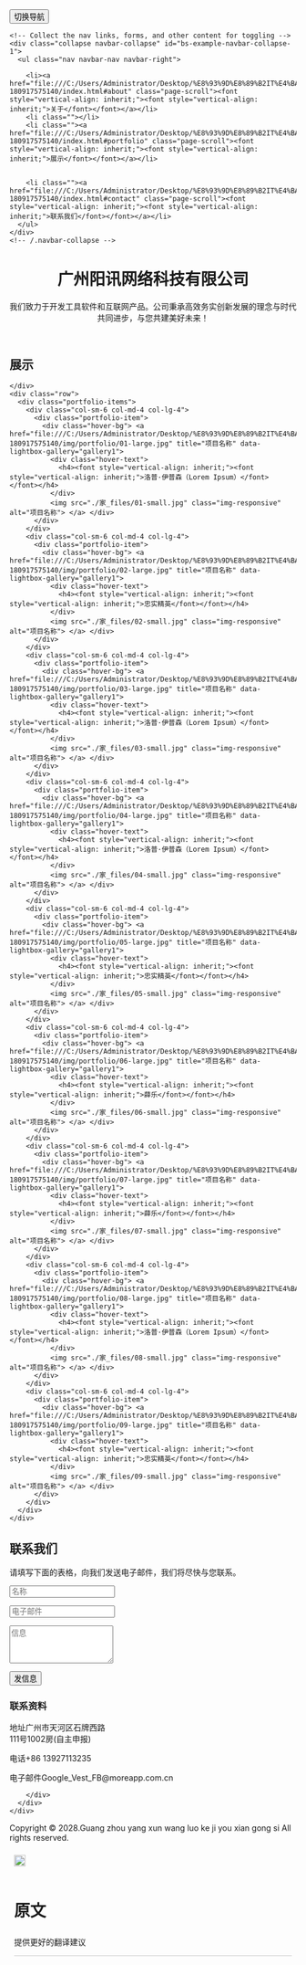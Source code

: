 <!-- saved from url=(0214)file:///C:/Users/Administrator/Desktop/%E8%93%9D%E8%89%B2IT%E4%BA%92%E8%81%94%E7%BD%91%E4%BC%81%E4%B8%9A%E5%AE%98%E7%BD%91%E6%A8%A1%E6%9D%BF_%E7%88%B1%E7%BB%99%E7%BD%91_aigei_com/moban-180917575140/index.html#about -->
<html lang="zh-CN" class="nivo-lightbox-notouch translated-ltr" style="height: auto;"><head><meta http-equiv="Content-Type" content="text/html; charset=UTF-8">

<meta name="viewport" content="width=device-width, initial-scale=1">
<title>家</title>
<meta name="description" content="">
<meta name="author" content="">

<!-- Favicons
    ================================================== -->
<link rel="shortcut icon" href="file:///C:/Users/Administrator/Desktop/%E8%93%9D%E8%89%B2IT%E4%BA%92%E8%81%94%E7%BD%91%E4%BC%81%E4%B8%9A%E5%AE%98%E7%BD%91%E6%A8%A1%E6%9D%BF_%E7%88%B1%E7%BB%99%E7%BD%91_aigei_com/moban-180917575140/img/favicon.ico" type="image/x-icon">
<link rel="apple-touch-icon" href="file:///C:/Users/Administrator/Desktop/%E8%93%9D%E8%89%B2IT%E4%BA%92%E8%81%94%E7%BD%91%E4%BC%81%E4%B8%9A%E5%AE%98%E7%BD%91%E6%A8%A1%E6%9D%BF_%E7%88%B1%E7%BB%99%E7%BD%91_aigei_com/moban-180917575140/img/apple-touch-icon.png">
<link rel="apple-touch-icon" sizes="72x72" href="file:///C:/Users/Administrator/Desktop/%E8%93%9D%E8%89%B2IT%E4%BA%92%E8%81%94%E7%BD%91%E4%BC%81%E4%B8%9A%E5%AE%98%E7%BD%91%E6%A8%A1%E6%9D%BF_%E7%88%B1%E7%BB%99%E7%BD%91_aigei_com/moban-180917575140/img/apple-touch-icon-72x72.png">
<link rel="apple-touch-icon" sizes="114x114" href="file:///C:/Users/Administrator/Desktop/%E8%93%9D%E8%89%B2IT%E4%BA%92%E8%81%94%E7%BD%91%E4%BC%81%E4%B8%9A%E5%AE%98%E7%BD%91%E6%A8%A1%E6%9D%BF_%E7%88%B1%E7%BB%99%E7%BD%91_aigei_com/moban-180917575140/img/apple-touch-icon-114x114.png">

<!-- Bootstrap -->
<link rel="stylesheet" type="text/css" href="./家_files/bootstrap.css">
<link rel="stylesheet" type="text/css" href="./家_files/font-awesome.css">

<!-- Stylesheet
    ================================================== -->
<link rel="stylesheet" type="text/css" href="./家_files/style.css">
<link rel="stylesheet" type="text/css" href="./家_files/nivo-lightbox.css">
<link rel="stylesheet" type="text/css" href="./家_files/default.css">
<link href="./家_files/css" rel="stylesheet">
<link href="./家_files/css(1)" rel="stylesheet">
<link href="./家_files/css(2)" rel="stylesheet">

<!-- HTML5 shim and Respond.js for IE8 support of HTML5 elements and media queries -->
<!-- WARNING: Respond.js doesn't work if you view the page via file:// -->
<!--[if lt IE 9]>
      <script src="https://oss.maxcdn.com/html5shiv/3.7.2/html5shiv.min.js"></script>
      <script src="https://oss.maxcdn.com/respond/1.4.2/respond.min.js"></script>
    <![endif]-->
<link type="text/css" rel="stylesheet" charset="UTF-8" href="./家_files/translateelement.css"></head>
<body id="page-top" data-spy="scroll" data-target=".navbar-fixed-top">
<!-- Navigation
    ==========================================-->
<nav id="menu" class="navbar navbar-default navbar-fixed-top">
  <div class="container"> 
    <!-- Brand and toggle get grouped for better mobile display -->
    <div class="navbar-header">
      <button type="button" class="navbar-toggle collapsed" data-toggle="collapse" data-target="#bs-example-navbar-collapse-1"> <span class="sr-only"><font style="vertical-align: inherit;"><font style="vertical-align: inherit;">切换导航</font></font></span> <span class="icon-bar"></span> <span class="icon-bar"></span> <span class="icon-bar"></span> </button>
      <a class="navbar-brand page-scroll" href="file:///C:/Users/Administrator/Desktop/%E8%93%9D%E8%89%B2IT%E4%BA%92%E8%81%94%E7%BD%91%E4%BC%81%E4%B8%9A%E5%AE%98%E7%BD%91%E6%A8%A1%E6%9D%BF_%E7%88%B1%E7%BB%99%E7%BD%91_aigei_com/moban-180917575140/index.html#page-top"><font style="vertical-align: inherit;"></font></a> </div>
    
    <!-- Collect the nav links, forms, and other content for toggling -->
    <div class="collapse navbar-collapse" id="bs-example-navbar-collapse-1">
      <ul class="nav navbar-nav navbar-right">
        
        <li><a href="file:///C:/Users/Administrator/Desktop/%E8%93%9D%E8%89%B2IT%E4%BA%92%E8%81%94%E7%BD%91%E4%BC%81%E4%B8%9A%E5%AE%98%E7%BD%91%E6%A8%A1%E6%9D%BF_%E7%88%B1%E7%BB%99%E7%BD%91_aigei_com/moban-180917575140/index.html#about" class="page-scroll"><font style="vertical-align: inherit;"><font style="vertical-align: inherit;">关于</font></font></a></li>
        <li class=""></li>
        <li class=""><a href="file:///C:/Users/Administrator/Desktop/%E8%93%9D%E8%89%B2IT%E4%BA%92%E8%81%94%E7%BD%91%E4%BC%81%E4%B8%9A%E5%AE%98%E7%BD%91%E6%A8%A1%E6%9D%BF_%E7%88%B1%E7%BB%99%E7%BD%91_aigei_com/moban-180917575140/index.html#portfolio" class="page-scroll"><font style="vertical-align: inherit;"><font style="vertical-align: inherit;">展示</font></font></a></li>
        
        
        <li class=""><a href="file:///C:/Users/Administrator/Desktop/%E8%93%9D%E8%89%B2IT%E4%BA%92%E8%81%94%E7%BD%91%E4%BC%81%E4%B8%9A%E5%AE%98%E7%BD%91%E6%A8%A1%E6%9D%BF_%E7%88%B1%E7%BB%99%E7%BD%91_aigei_com/moban-180917575140/index.html#contact" class="page-scroll"><font style="vertical-align: inherit;"><font style="vertical-align: inherit;">联系我们</font></font></a></li>
      </ul>
    </div>
    <!-- /.navbar-collapse --> 
  </div>
</nav>
<!-- Header -->
<header id="header">
  <div class="intro">
    <div class="overlay">
      <div class="container">
        <div class="row">
          <div class="col-md-8 col-md-offset-2 intro-text">
            <h1><font style="vertical-align: inherit;"><font style="vertical-align: inherit;">广州阳讯网络科技有限公司</font></font><span></span></h1>
            <p><font style="vertical-align: inherit;"><font style="vertical-align: inherit;">我们致力于开发工具软件和互联网产品。公司秉承高效务实创新发展的理念与时代共同进步，与您共建美好未来！</font></font></p>
             </div>
        </div>
      </div>
    </div>
  </div>
</header>
<!-- Features Section -->

<!-- About Section -->

<!-- Services Section -->

<!-- Gallery Section -->
<div id="portfolio" class="text-center">
  <div class="container">
    <div class="section-title">
      <h2><font style="vertical-align: inherit;"><font style="vertical-align: inherit;">展示</font></font></h2>
      
    </div>
    <div class="row">
      <div class="portfolio-items">
        <div class="col-sm-6 col-md-4 col-lg-4">
          <div class="portfolio-item">
            <div class="hover-bg"> <a href="file:///C:/Users/Administrator/Desktop/%E8%93%9D%E8%89%B2IT%E4%BA%92%E8%81%94%E7%BD%91%E4%BC%81%E4%B8%9A%E5%AE%98%E7%BD%91%E6%A8%A1%E6%9D%BF_%E7%88%B1%E7%BB%99%E7%BD%91_aigei_com/moban-180917575140/img/portfolio/01-large.jpg" title="项目名称" data-lightbox-gallery="gallery1">
              <div class="hover-text">
                <h4><font style="vertical-align: inherit;"><font style="vertical-align: inherit;">洛普·伊普森（Lorem Ipsum）</font></font></h4>
              </div>
              <img src="./家_files/01-small.jpg" class="img-responsive" alt="项目名称"> </a> </div>
          </div>
        </div>
        <div class="col-sm-6 col-md-4 col-lg-4">
          <div class="portfolio-item">
            <div class="hover-bg"> <a href="file:///C:/Users/Administrator/Desktop/%E8%93%9D%E8%89%B2IT%E4%BA%92%E8%81%94%E7%BD%91%E4%BC%81%E4%B8%9A%E5%AE%98%E7%BD%91%E6%A8%A1%E6%9D%BF_%E7%88%B1%E7%BB%99%E7%BD%91_aigei_com/moban-180917575140/img/portfolio/02-large.jpg" title="项目名称" data-lightbox-gallery="gallery1">
              <div class="hover-text">
                <h4><font style="vertical-align: inherit;"><font style="vertical-align: inherit;">忠实精英</font></font></h4>
              </div>
              <img src="./家_files/02-small.jpg" class="img-responsive" alt="项目名称"> </a> </div>
          </div>
        </div>
        <div class="col-sm-6 col-md-4 col-lg-4">
          <div class="portfolio-item">
            <div class="hover-bg"> <a href="file:///C:/Users/Administrator/Desktop/%E8%93%9D%E8%89%B2IT%E4%BA%92%E8%81%94%E7%BD%91%E4%BC%81%E4%B8%9A%E5%AE%98%E7%BD%91%E6%A8%A1%E6%9D%BF_%E7%88%B1%E7%BB%99%E7%BD%91_aigei_com/moban-180917575140/img/portfolio/03-large.jpg" title="项目名称" data-lightbox-gallery="gallery1">
              <div class="hover-text">
                <h4><font style="vertical-align: inherit;"><font style="vertical-align: inherit;">洛普·伊普森（Lorem Ipsum）</font></font></h4>
              </div>
              <img src="./家_files/03-small.jpg" class="img-responsive" alt="项目名称"> </a> </div>
          </div>
        </div>
        <div class="col-sm-6 col-md-4 col-lg-4">
          <div class="portfolio-item">
            <div class="hover-bg"> <a href="file:///C:/Users/Administrator/Desktop/%E8%93%9D%E8%89%B2IT%E4%BA%92%E8%81%94%E7%BD%91%E4%BC%81%E4%B8%9A%E5%AE%98%E7%BD%91%E6%A8%A1%E6%9D%BF_%E7%88%B1%E7%BB%99%E7%BD%91_aigei_com/moban-180917575140/img/portfolio/04-large.jpg" title="项目名称" data-lightbox-gallery="gallery1">
              <div class="hover-text">
                <h4><font style="vertical-align: inherit;"><font style="vertical-align: inherit;">洛普·伊普森（Lorem Ipsum）</font></font></h4>
              </div>
              <img src="./家_files/04-small.jpg" class="img-responsive" alt="项目名称"> </a> </div>
          </div>
        </div>
        <div class="col-sm-6 col-md-4 col-lg-4">
          <div class="portfolio-item">
            <div class="hover-bg"> <a href="file:///C:/Users/Administrator/Desktop/%E8%93%9D%E8%89%B2IT%E4%BA%92%E8%81%94%E7%BD%91%E4%BC%81%E4%B8%9A%E5%AE%98%E7%BD%91%E6%A8%A1%E6%9D%BF_%E7%88%B1%E7%BB%99%E7%BD%91_aigei_com/moban-180917575140/img/portfolio/05-large.jpg" title="项目名称" data-lightbox-gallery="gallery1">
              <div class="hover-text">
                <h4><font style="vertical-align: inherit;"><font style="vertical-align: inherit;">忠实精英</font></font></h4>
              </div>
              <img src="./家_files/05-small.jpg" class="img-responsive" alt="项目名称"> </a> </div>
          </div>
        </div>
        <div class="col-sm-6 col-md-4 col-lg-4">
          <div class="portfolio-item">
            <div class="hover-bg"> <a href="file:///C:/Users/Administrator/Desktop/%E8%93%9D%E8%89%B2IT%E4%BA%92%E8%81%94%E7%BD%91%E4%BC%81%E4%B8%9A%E5%AE%98%E7%BD%91%E6%A8%A1%E6%9D%BF_%E7%88%B1%E7%BB%99%E7%BD%91_aigei_com/moban-180917575140/img/portfolio/06-large.jpg" title="项目名称" data-lightbox-gallery="gallery1">
              <div class="hover-text">
                <h4><font style="vertical-align: inherit;"><font style="vertical-align: inherit;">薛乐</font></font></h4>
              </div>
              <img src="./家_files/06-small.jpg" class="img-responsive" alt="项目名称"> </a> </div>
          </div>
        </div>
        <div class="col-sm-6 col-md-4 col-lg-4">
          <div class="portfolio-item">
            <div class="hover-bg"> <a href="file:///C:/Users/Administrator/Desktop/%E8%93%9D%E8%89%B2IT%E4%BA%92%E8%81%94%E7%BD%91%E4%BC%81%E4%B8%9A%E5%AE%98%E7%BD%91%E6%A8%A1%E6%9D%BF_%E7%88%B1%E7%BB%99%E7%BD%91_aigei_com/moban-180917575140/img/portfolio/07-large.jpg" title="项目名称" data-lightbox-gallery="gallery1">
              <div class="hover-text">
                <h4><font style="vertical-align: inherit;"><font style="vertical-align: inherit;">薛乐</font></font></h4>
              </div>
              <img src="./家_files/07-small.jpg" class="img-responsive" alt="项目名称"> </a> </div>
          </div>
        </div>
        <div class="col-sm-6 col-md-4 col-lg-4">
          <div class="portfolio-item">
            <div class="hover-bg"> <a href="file:///C:/Users/Administrator/Desktop/%E8%93%9D%E8%89%B2IT%E4%BA%92%E8%81%94%E7%BD%91%E4%BC%81%E4%B8%9A%E5%AE%98%E7%BD%91%E6%A8%A1%E6%9D%BF_%E7%88%B1%E7%BB%99%E7%BD%91_aigei_com/moban-180917575140/img/portfolio/08-large.jpg" title="项目名称" data-lightbox-gallery="gallery1">
              <div class="hover-text">
                <h4><font style="vertical-align: inherit;"><font style="vertical-align: inherit;">洛普·伊普森（Lorem Ipsum）</font></font></h4>
              </div>
              <img src="./家_files/08-small.jpg" class="img-responsive" alt="项目名称"> </a> </div>
          </div>
        </div>
        <div class="col-sm-6 col-md-4 col-lg-4">
          <div class="portfolio-item">
            <div class="hover-bg"> <a href="file:///C:/Users/Administrator/Desktop/%E8%93%9D%E8%89%B2IT%E4%BA%92%E8%81%94%E7%BD%91%E4%BC%81%E4%B8%9A%E5%AE%98%E7%BD%91%E6%A8%A1%E6%9D%BF_%E7%88%B1%E7%BB%99%E7%BD%91_aigei_com/moban-180917575140/img/portfolio/09-large.jpg" title="项目名称" data-lightbox-gallery="gallery1">
              <div class="hover-text">
                <h4><font style="vertical-align: inherit;"><font style="vertical-align: inherit;">忠实精英</font></font></h4>
              </div>
              <img src="./家_files/09-small.jpg" class="img-responsive" alt="项目名称"> </a> </div>
          </div>
        </div>
      </div>
    </div>
  </div>
</div>
<!-- Testimonials Section -->

<!-- Team Section -->

<!-- Contact Section -->
<div id="contact">
  <div class="container">
    <div class="col-md-8">
      <div class="row">
        <div class="section-title">
          <h2><font style="vertical-align: inherit;"><font style="vertical-align: inherit;">联系我们</font></font></h2>
          <p><font style="vertical-align: inherit;"><font style="vertical-align: inherit;">请填写下面的表格，向我们发送电子邮件，我们将尽快与您联系。</font></font></p>
        </div>
        <form name="sentMessage" id="contactForm" novalidate="">
          <div class="row">
            <div class="col-md-6">
              <div class="form-group">
                <input type="text" id="name" class="form-control" placeholder="名称" required="required">
                <p class="help-block text-danger"></p>
              </div>
            </div>
            <div class="col-md-6">
              <div class="form-group">
                <input type="email" id="email" class="form-control" placeholder="电子邮件" required="required">
                <p class="help-block text-danger"></p>
              </div>
            </div>
          </div>
          <div class="form-group">
            <textarea name="message" id="message" class="form-control" rows="4" placeholder="信息" required=""></textarea>
            <p class="help-block text-danger"></p>
          </div>
          <div id="success"></div>
          <button type="submit" class="btn btn-custom btn-lg"><font style="vertical-align: inherit;"><font style="vertical-align: inherit;">发信息</font></font></button>
        </form>
      </div>
    </div>
    <div class="col-md-3 col-md-offset-1 contact-info">
      <div class="contact-item">
        <h3><font style="vertical-align: inherit;"><font style="vertical-align: inherit;">联系资料</font></font></h3>
        <p><span><i class="fa fa-map-marker"></i><font style="vertical-align: inherit;"><font style="vertical-align: inherit;"> 地址</font></font></span><font style="vertical-align: inherit;"><font style="vertical-align: inherit;">广州市天河区石牌西路</font></font><br><font style="vertical-align: inherit;"><font style="vertical-align: inherit;">111号1002房(自主申报)</font></font></p>
      </div>
      <div class="contact-item">
        <p><span><i class="fa fa-phone"></i><font style="vertical-align: inherit;"><font style="vertical-align: inherit;"> 电话</font></font></span><font style="vertical-align: inherit;"><font style="vertical-align: inherit;">+86 13927113235</font></font></p>
      </div>
      <div class="contact-item">
        <p><span><i class="fa fa-envelope-o"></i><font style="vertical-align: inherit;"><font style="vertical-align: inherit;"> 电子邮件</font></font></span><font style="vertical-align: inherit;"><font style="vertical-align: inherit;">Google_Vest_FB@moreapp.com.cn</font></font></p>
      </div>
    </div>
    <div class="col-md-12">
      <div class="row">
        <div class="social">
          
        </div>
      </div>
    </div>
  </div>
</div>
<!-- Footer Section -->
<div id="footer">
  <div class="container text-center">
    <p><font style="vertical-align: inherit;"><font style="vertical-align: inherit;">Copyright © 2028.Guang zhou yang xun wang luo ke ji you xian gong si All rights reserved.</font></font><a target="_blank" href="http://sc.chinaz.com/moban/"><font style="vertical-align: inherit;"></font></a></p>
  </div>
</div>
<script type="text/javascript" src="./家_files/jquery.1.11.1.js.下载"></script> 
<script type="text/javascript" src="./家_files/bootstrap.js.下载"></script> 
<script type="text/javascript" src="./家_files/SmoothScroll.js.下载"></script> 
<script type="text/javascript" src="./家_files/nivo-lightbox.js.下载"></script> 
<script type="text/javascript" src="./家_files/jqBootstrapValidation.js.下载"></script> 
<script type="text/javascript" src="./家_files/contact_me.js.下载"></script> 
<script type="text/javascript" src="./家_files/main.js.下载"></script><div id="goog-gt-tt" class="skiptranslate" dir="ltr"><div style="padding: 8px;"><div><div class="logo"><img src="./家_files/translate_24dp.png" width="20" height="20" alt="Google 翻译"></div></div></div><div class="top" style="padding: 8px; float: left; width: 100%;"><h1 class="title gray">原文</h1></div><div class="middle" style="padding: 8px;"><div class="original-text"></div></div><div class="bottom" style="padding: 8px;"><div class="activity-links"><span class="activity-link">提供更好的翻译建议</span><span class="activity-link"></span></div><div class="started-activity-container"><hr style="color: #CCC; background-color: #CCC; height: 1px; border: none;"><div class="activity-root"></div></div></div><div class="status-message" style="display: none;"></div></div>

<div class="goog-te-spinner-pos"><div class="goog-te-spinner-animation"><svg xmlns="http://www.w3.org/2000/svg" class="goog-te-spinner" width="96px" height="96px" viewBox="0 0 66 66"><circle class="goog-te-spinner-path" fill="none" stroke-width="6" stroke-linecap="round" cx="33" cy="33" r="30"></circle></svg></div></div></body></html>
